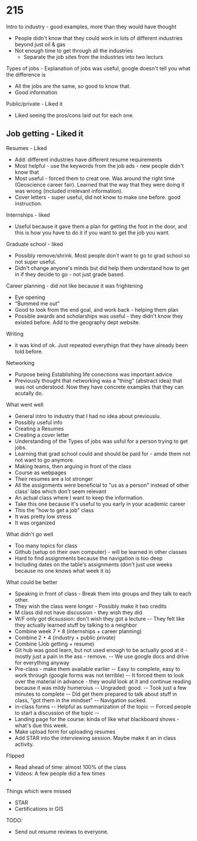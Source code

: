 
# 215

Intro to industry - good examples, more than they would have thought
 - People didn't know that they could work in lots of different industries beyond just oil & gas
 - Not enough time to get through all the industries
    - Separate the job sites from the industries into two lecturs

Types of jobs - Explanation of jobs was useful, google doesn't tell you what the difference is
 - All the jobs are the same, so good to know that.
 - Good information

Public/private - Liked it
 - Liked seeing the pros/cons laid out for each one.

Job getting - Liked it
 - 

Resumes - Liked
 - Add: different industries have different resume requirements
 - Most helpful - use the keywords from the job ads - new people didn't know that
 - Most useful - forced them to creat one. Was around the right time (Geoscience career fair). Learned that the way that they were doing it was wrong (included irrelevant information).
 - Cover letters - super useful, did not know to make one before. good instruction. 

Internships - liked
 - Useful because it gave them a plan for getting the foot in the door, and this is how you have to do it if you want to get the job you want.

Graduate school - liked
 - Possibly remove/shrink. Most people don't want to go to grad school so not super useful.
 - Didn't change anyone's minds but did help them understand how to get in if they decide to go - not just grade based.

Career planning - did not like because it was frightening
 - Eye opening
 - "Bummed me out"
 - Good to look from the end goal, and work back - helping them plan
 - Possible awards and scholarships was useful - they didn't know they existed before. Add to the geography dept website.

Writing
 - it was kind of ok. Just repeated everythign that they have already been told before.

Networking
 - Purpose being Establishing life conections was important advice.
 - Previously thought that networking was a "thing" (abstract idea) that was not understood. Now they have concrete examples that they can acutally do.
 

What went well
 - General intro to industry that I had no idea about previouslu.
 - Possibly useful info
 - Creating a Resumes
 - Creating a cover letter
 - Understanding of the Types of jobs was usful for a person trying to get jobs.
 - Learning that grad school could and should be paid for - amde them not not want to go anymore.
 - Making teams, then arguing in front of the class
 - Course as webpages
 - Their resumes are a lot stronger
 - All the assignments were beneficial to "us as a person" instead of other class' labs which don't seem relevant
 - An actual class where I want to keep the information.
 - Take this one because it's useful to you early in your academic career
 - This the "how to get a job" class
 - It was pretty low stress
 - It was organized


What didn't go well
 - Too many topics for class
 - Github (setup on their own computer) - will be learned in other classes
 - Hard to find assignments because the navigation is too deep
 - Including dates on the table's assignments (don't just use weeks because no one knows what week it is)


What could be better
 - Speaking in front of class - Break them into groups and they talk to each other.
 - They wish the class were longer - Possibly make it two credits
 - M class did not have discussion - they wish they did
 - W/F only got dicsussion: don't wish they got a lecture
 -- They felt like they actually learned stuff by talking to a neighbor
 - Combine week 7 + 8 (internships + career planning)
 - Combine 2 + 4 (industry + public private)
 - Combine (Job getting + resume)
 - Git hub was good learn, but not used enough to be actually good at it - mostly just a pain in the ass - remove.
 -- We use google docs and drive for everything anyway
 - Pre-class - make them available earlier
 -- Easy to complete, easy to work through (google forms was not terrible)
 -- It forced them to look over the material in advance - they would look at it and continue reading because it was mildy humeroius
 -- Ungraded: good. 
 -- Took just a few minutes to complete
 -- Did get them prepared to talk about stuff in class, "got them in the mindset"
 -- Navigation sucked.
 - in-class forms
 -- Helpful as summarization of the topic
 -- Forced people to start a discussion of the topic
 -- 
 - Landing page for the course: kinda of like what blackboard shows - what's due this week.
 - Make upload form for uploading resumes
 - Add STAR into the interviewing session. Maybe make it an in class activity.
 
 
 Flipped
  - Read ahead of time: almost 100% of the class
  - Videos: A few people did a few times
  - 

Things which were missed
 - STAR
 - Certifications in GIS

TODO:
- Send out resume reviews to everyone.
